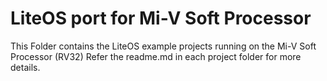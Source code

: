 # LiteOS port for Mi-V Soft Processor
This Folder contains the LiteOS example projects running on the Mi-V Soft Processor (RV32) 
Refer the readme.md in each project folder for more details.
